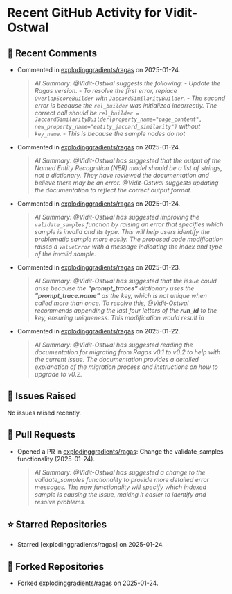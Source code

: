 # Recent GitHub Activity for Vidit-Ostwal

## 💬 Recent Comments
- Commented in [explodinggradients/ragas](https://github.com/explodinggradients/ragas/issues/1868#issuecomment-2613215323) on 2025-01-24.
  > *AI Summary: @Vidit-Ostwal suggests the following: - Update the Ragas version. - To resolve the first error, replace `OverlapScoreBuilder` with `JaccardSimilarityBuilder`. - The second error is because the `rel_builder` was initialized incorrectly. The correct call should be `rel_builder = JaccardSimilarityBuilder(property_name="page_content", new_property_name="entity_jaccard_similarity")` without `key_name`. - This is because the sample nodes do not*
- Commented in [explodinggradients/ragas](https://github.com/explodinggradients/ragas/issues/1868#issuecomment-2612806612) on 2025-01-24.
  > *AI Summary: @Vidit-Ostwal has suggested that the output of the Named Entity Recognition (NER) model should be a list of strings, not a dictionary. They have reviewed the documentation and believe there may be an error. @Vidit-Ostwal suggests updating the documentation to reflect the correct output format.*
- Commented in [explodinggradients/ragas](https://github.com/explodinggradients/ragas/issues/1875#issuecomment-2612549639) on 2025-01-24.
  > *AI Summary: @Vidit-Ostwal has suggested improving the `validate_samples` function by raising an error that specifies which sample is invalid and its type. This will help users identify the problematic sample more easily. The proposed code modification raises a `ValueError` with a message indicating the index and type of the invalid sample.*
- Commented in [explodinggradients/ragas](https://github.com/explodinggradients/ragas/issues/1871#issuecomment-2610590240) on 2025-01-23.
  > *AI Summary: @Vidit-Ostwal has suggested that the issue could arise because the **_"prompt_traces"_** dictionary uses the **_"prompt_trace.name"_** as the key, which is not unique when called more than once. To resolve this, @Vidit-Ostwal recommends appending the last four letters of the **_run_id_** to the key, ensuring uniqueness. This modification would result in*
- Commented in [explodinggradients/ragas](https://github.com/explodinggradients/ragas/issues/1865#issuecomment-2606619575) on 2025-01-22.
  > *AI Summary: @Vidit-Ostwal has suggested reading the documentation for migrating from Ragas v0.1 to v0.2 to help with the current issue. The documentation provides a detailed explanation of the migration process and instructions on how to upgrade to v0.2.*

## 🐛 Issues Raised
No issues raised recently.

## 🚀 Pull Requests
- Opened a PR in [explodinggradients/ragas](https://github.com/explodinggradients/ragas/pull/1879): Change the validate_samples functionality (2025-01-24).
  > *AI Summary: @Vidit-Ostwal has suggested a change to the validate_samples functionality to provide more detailed error messages. The new functionality will specify which indexed sample is causing the issue, making it easier to identify and resolve problems.*

## ⭐ Starred Repositories
- Starred [explodinggradients/ragas] on 2025-01-24.

## 🍴 Forked Repositories
- Forked [explodinggradients/ragas](https://github.com/Vidit-Ostwal/ragas) on 2025-01-24.

